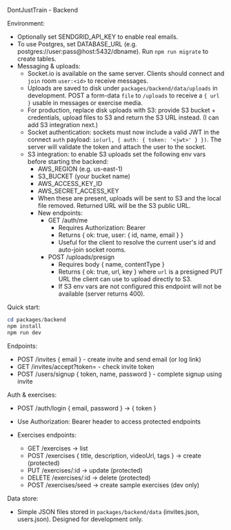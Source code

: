 DontJustTrain - Backend

Environment:
- Optionally set SENDGRID_API_KEY to enable real emails.
 - To use Postgres, set DATABASE_URL (e.g. postgres://user:pass@host:5432/dbname). Run `npm run migrate` to create tables.
 - Messaging & uploads:
	 - Socket.io is available on the same server. Clients should connect and `join` room `user:<id>` to receive messages.
	 - Uploads are saved to disk under `packages/backend/data/uploads` in development. POST a form-data `file` to `/uploads` to receive a `{ url }` usable in messages or exercise media.
	 - For production, replace disk uploads with S3: provide S3 bucket + credentials, upload files to S3 and return the S3 URL instead. (I can add S3 integration next.)
	- Socket authentication: sockets must now include a valid JWT in the connect `auth` payload: `io(url, { auth: { token: '<jwt>' } })`. The server will validate the token and attach the user to the socket.
	- S3 integration: to enable S3 uploads set the following env vars before starting the backend:
		- AWS_REGION (e.g. us-east-1)
		- S3_BUCKET (your bucket name)
		- AWS_ACCESS_KEY_ID
		- AWS_SECRET_ACCESS_KEY
		- When these are present, uploads will be sent to S3 and the local file removed. Returned URL will be the S3 public URL.
		- New endpoints:
			- GET /auth/me
				- Requires Authorization: Bearer <token>
				- Returns { ok: true, user: { id, name, email } }
				- Useful for the client to resolve the current user's id and auto-join socket rooms.
			- POST /uploads/presign
				- Requires body { name, contentType }
				- Returns { ok: true, url, key } where `url` is a presigned PUT URL the client can use to upload directly to S3.
				- If S3 env vars are not configured this endpoint will not be available (server returns 400).

Quick start:

```powershell
cd packages/backend
npm install
npm run dev
```

Endpoints:
- POST /invites { email } - create invite and send email (or log link)
- GET /invites/accept?token= - check invite token
- POST /users/signup { token, name, password } - complete signup using invite

Auth & exercises:
- POST /auth/login { email, password } -> { token }
- Use Authorization: Bearer <token> header to access protected endpoints

- Exercises endpoints:
	- GET /exercises -> list
	- POST /exercises { title, description, videoUrl, tags } -> create (protected)
	- PUT /exercises/:id -> update (protected)
	- DELETE /exercises/:id -> delete (protected)
	- POST /exercises/seed -> create sample exercises (dev only)

Data store:
- Simple JSON files stored in `packages/backend/data` (invites.json, users.json). Designed for development only.
